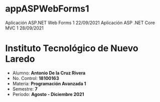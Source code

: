 # appASPWebForms1
Aplicación ASP.NET Web Forms 1 22/09/2021
Aplicación ASP .NET Core MVC 1 28/09/2021
# Instituto Tecnológico de Nuevo Laredo
- Alumno: **Antonio De la Cruz Rivera**
- No. Control: **18100163**
- Materia: **Programación Avanzada 1**
- Semestre: **7**
- Período: **Agosto - Diciembre 2021**
